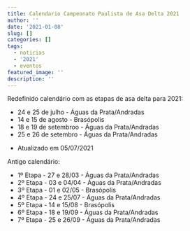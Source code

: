 ```yaml
---
title: Calendario Campeonato Paulista de Asa Delta 2021
author: ''
date: '2021-01-08'
slug: []
categories: []
tags:
  - noticias
  - '2021'
  - eventos
featured_image: ''
description: ''
---
```


Redefinido calendário com as etapas de asa delta para 2021:

- 24 e 25 de julho - Águas da Prata/Andradas
- 14 e 15 de agosto - Brasópolis
- 18 e 19 de setembroo - Águas da Prata/Andradas
- 25 e 26 de setembro - Águas da Prata/Andradas

* Atualizado em 05/07/2021


Antigo calendário:
- 1º Etapa - 27 e 28/03 - Águas da Prata/Andradas
- 2º Etapa - 03 e 04/04 - Águas da Prata/Andradas
- 3º Etapa - 01 e 02/05 - Brasópolis
- 4º Etapa - 24 e 25/07 - Águas da Prata/Andradas
- 5º Etapa - 14 e 15/08 - Brasópolis
- 6º Etapa - 18 e 19/09 - Águas da Prata/Andradas
- 7º Etapa - 25 e 26/09 - Águas da Prata/Andradas